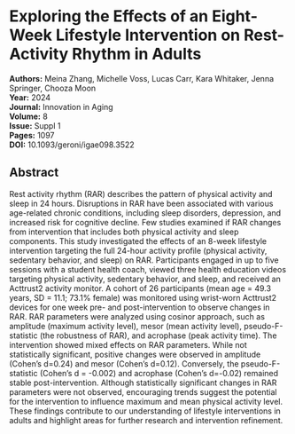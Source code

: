 # Exploring the Effects of an Eight-Week Lifestyle Intervention on Rest-Activity Rhythm in Adults

**Authors:** Meina Zhang, Michelle Voss, Lucas Carr, Kara Whitaker, Jenna Springer, Chooza Moon  
**Year:** 2024  
**Journal:** Innovation in Aging  
**Volume:** 8  
**Issue:** Suppl 1  
**Pages:** 1097  
**DOI:** 10.1093/geroni/igae098.3522  

## Abstract
Rest activity rhythm (RAR) describes the pattern of physical activity and sleep in 24 hours. Disruptions in RAR have been associated with various age-related chronic conditions, including sleep disorders, depression, and increased risk for cognitive decline. Few studies examined if RAR changes from intervention that includes both physical activity and sleep components. This study investigated the effects of an 8-week lifestyle intervention targeting the full 24-hour activity profile (physical activity, sedentary behavior, and sleep) on RAR. Participants engaged in up to five sessions with a student health coach, viewed three health education videos targeting physical activity, sedentary behavior, and sleep, and received an Acttrust2 activity monitor. A cohort of 26 participants (mean age = 49.3 years, SD = 11.1; 73.1% female) was monitored using wrist-worn Acttrust2 devices for one week pre- and post-intervention to observe changes in RAR. RAR parameters were analyzed using cosinor approach, such as amplitude (maximum activity level), mesor (mean activity level), pseudo-F-statistic (the robustness of RAR), and acrophase (peak activity time). The intervention showed mixed effects on RAR parameters. While not statistically significant, positive changes were observed in amplitude (Cohen’s d=0.24) and mesor (Cohen’s d=0.12). Conversely, the pseudo-F-statistic (Cohen’s d = -0.002) and acrophase (Cohen’s d=-0.02) remained stable post-intervention. Although statistically significant changes in RAR parameters were not observed, encouraging trends suggest the potential for the intervention to influence maximum and mean physical activity level. These findings contribute to our understanding of lifestyle interventions in adults and highlight areas for further research and intervention refinement.

